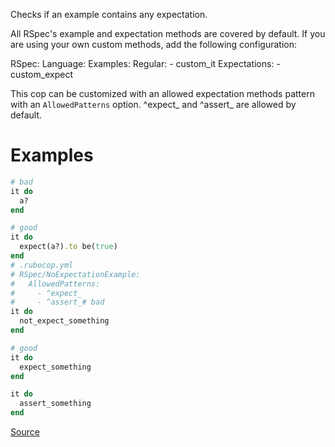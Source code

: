 
Checks if an example contains any expectation.

All RSpec's example and expectation methods are covered by default.
If you are using your own custom methods,
add the following configuration:

  RSpec:
    Language:
      Examples:
        Regular:
          - custom_it
      Expectations:
        - custom_expect

This cop can be customized with an allowed expectation methods pattern
with an `AllowedPatterns` option. ^expect_ and ^assert_ are allowed
by default.

# Examples

```ruby
# bad
it do
  a?
end

# good
it do
  expect(a?).to be(true)
end
# .rubocop.yml
# RSpec/NoExpectationExample:
#   AllowedPatterns:
#     - ^expect_
#     - ^assert_# bad
it do
  not_expect_something
end

# good
it do
  expect_something
end

it do
  assert_something
end
```

[Source](http://www.rubydoc.info/gems/rubocop/RuboCop/Cop/RSpec/NoExpectationExample)